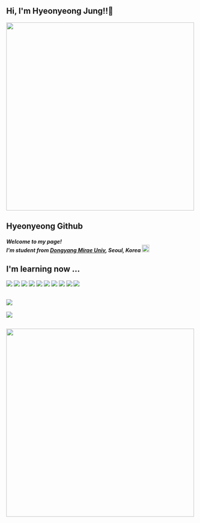 <h2> Hi, I'm Hyeonyeong Jung!!🤗</h2>
<img align="center" src="https://media.giphy.com/media/M06D4VQgwKuqI/giphy.gif" width="500">
<h2> Hyeonyeong Github</h2>
<h5> Welcome to my page! <br> I'm student from <a href="https://www.dongyang.ac.kr/dongyang/index.do">Dongyang Mirae Univ</a>, Seoul, <b>Korea</b> <img src="https://user-images.githubusercontent.com/70050528/189471349-b61089ef-38fa-4c0a-acd5-776f094f0809.png" width="20"/></h5>

## I'm learning now ... 
<p>
 <img src="https://img.shields.io/badge/PYTHON-3776AB?style=flat-square&logo=python&logoColor=white">
 <img src="https://img.shields.io/badge/C-A8B9CC?style=flat-square&logo=c&logoColor=white">
 <img src="https://img.shields.io/badge/Java-ED8B00?style=flat-square&logo=openjdk&logoColor=white">
 <img src="https://img.shields.io/badge/GitHub-181717?style=flat-square&logo=github&logoColor=white">
 <img src="https://img.shields.io/badge/Git-F05032?style=flat-square&logo=git&logoColor=white">
 <img src="https://img.shields.io/badge/HTML5-E34F26?style=flat-square&logo=html5&logoColor=white">
 <img src="https://img.shields.io/badge/CSS3-1572B6?style=flat-square&logo=css3&logoColor=white">
 <img src="https://img.shields.io/badge/MySQL-005C84?style=flat-square&logo=mysql&logoColor=white">
 <img src="https://img.shields.io/badge/VSCode-%23007ACC.svg?style=flat-square&logo=visual-studio-code&logoColor=white">
 <img src="https://img.shields.io/badge/Eclipse-%2C2C2255.svg?style=flat-square&logo=eclipse-ide&logoColor=white"><br><br>
</p>
<img src="https://github-readme-stats.vercel.app/api?username=hyeonyeongjung&show_icons=true&theme=default&title_color=0000FF&icon_color=0000FF&text_color=0000FF&bg_color=FFD700"><br><br>
<img src="https://github-readme-stats.vercel.app/api/top-langs/?username=hyeonyeongjung&layout=compact&theme=default&title_color=0000FF&text_color=0000FF&bg_color=FFD700">
<h2></h2><img align="center" src="https://media.giphy.com/media/EOpZ7XsVfTN2E/giphy-downsized-large.gif" width="500">

<!--
**hyeonyeongjung/hyeonyeongjung** is a ✨ _special_ ✨ repository because its `README.md` (this file) appears on your GitHub profile.

Here are some ideas to get you started:

- 🔭 I’m currently working on ...
- 🌱 I’m currently learning ...
- 👯 I’m looking to collaborate on ...
- 🤔 I’m looking for help with ...
- 💬 Ask me about ...
- 📫 How to reach me: ...
- 😄 Pronouns: ...
- ⚡ Fun fact: ...
-->
